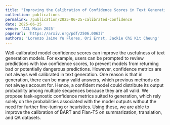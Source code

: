 ```yaml
---
title: "Improving the Calibration of Confidence Scores in Text Generation Using the Output Distribution’s Characteristics"
collection: publications
permalink: /publication/2025-06-25-calibrated-confidence
date: 2025-06-25
venue: 'ACL Main 2025'
paperurl: 'https://arxiv.org/pdf/2506.00637'
authors: 'Lorenzo Jaime Yu Flores, Ori Ernst, Jackie Chi Kit Cheung'
---
```


Well-calibrated model confidence scores can improve the usefulness of text generation models. For example, users can be prompted to review predictions with low confidence scores, to prevent models from returning bad or potentially dangerous predictions. However, confidence metrics are not always well calibrated in text generation. One reason is that in generation, there can be many valid answers, which previous methods do not always account for. Hence, a confident model could distribute its output probability among multiple sequences because they are all valid. We propose task-agnostic confidence metrics suited to generation, which rely solely on the probabilities associated with the model outputs without the need for further fine-tuning or heuristics. Using these, we are able to improve the calibration of BART and Flan-T5 on summarization, translation, and QA datasets.